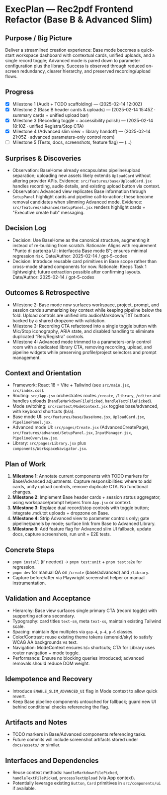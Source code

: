 # ExecPlan — Rec2pdf Frontend Refactor (Base B & Advanced Slim)

## Purpose / Big Picture
Deliver a streamlined creation experience: Base mode becomes a quick-start workspace dashboard with contextual cards, unified uploads, and a single record toggle; Advanced mode is pared down to parameter configuration plus the library. Success is observed through reduced on-screen redundancy, clearer hierarchy, and preserved recording/upload flows.

## Progress
- [x] Milestone 1 (Audit + TODO scaffolding) — (2025-02-14 12:00Z)
- [x] Milestone 2 (Base B header cards & uploads) — (2025-02-14 15:45Z · summary cards + unified upload bar)
- [x] Milestone 3 (Recording toggle + accessibility polish) — (2025-02-14 18:10Z · unified Registra/Stop CTA)
- [x] Milestone 4 (Advanced slim view + library handoff) — (2025-02-14 21:05Z · advanced parameters-only control room)
- [ ] Milestone 5 (Tests, docs, screenshots, feature flag) — (…)

## Surprises & Discoveries
- Observation: BaseHome already encapsulates pipeline/upload separation; uploading new assets likely extends `UploadCard` without altering provider APIs.
  Evidence: `src/features/base/UploadCard.jsx` handles recording, audio details, and existing upload button via context.
- Observation: Advanced view replicates Base information through `SetupPanel` highlight cards and pipeline call-to-action; these become removal candidates when slimming Advanced mode.
  Evidence: `src/features/advanced/SetupPanel.jsx` renders highlight cards + "Executive create hub" messaging.

## Decision Log
- Decision: Use BaseHome as the canonical structure, augmenting it instead of re-building from scratch.
  Rationale: Aligns with requirement "Punto di partenza UI: interfaccia Base mode B"; ensures minimal regression risk.
  Date/Author: 2025-02-14 / gpt-5-codex
- Decision: Introduce reusable card primitives in Base scope rather than cross-mode shared components for now.
  Rationale: Keeps Task 1 lightweight; future extraction possible after confirming layouts.
  Date/Author: 2025-02-14 / gpt-5-codex

## Outcomes & Retrospective
- Milestone 2: Base mode now surfaces workspace, project, prompt, and session cards summarizing key context while keeping pipeline below the fold. Upload controls are unified into audio/Markdown/TXT buttons backed by a shared dropzone with validation.
- Milestone 3: Recording CTA refactored into a single toggle button with Mic/Stop iconography, ARIA state, and disabled handling to eliminate duplicated “Rec/Registra” controls.
- Milestone 4: Advanced mode trimmed to a parameters-only control room with a dedicated library CTA, removing recording, upload, and pipeline widgets while preserving profile/project selectors and prompt management.

## Context and Orientation
- Framework: React 18 + Vite + Tailwind (see `src/main.jsx`, `src/index.css`).
- Routing: `src/App.jsx` orchestrates routes `/create`, `/library`, `/editor` and handles uploads (`handleMarkdownFilePicked`, `handleTextFilePicked`).
- Mode switching: `src/context/ModeContext.jsx` toggles base/advanced, with keyboard shortcuts (b/a).
- Base mode UI: `src/features/base/BaseHome.jsx`, `UploadCard.jsx`, `PipelinePanel.jsx`.
- Advanced mode UI: `src/pages/Create.jsx` (AdvancedCreatePage), `src/features/advanced/SetupPanel.jsx`, `InputManager.jsx`, `PipelineOverview.jsx`.
- Library: `src/pages/Library.jsx` plus `components/WorkspaceNavigator.jsx`.

## Plan of Work
1. **Milestone 1**: Annotate current components with TODO markers for Base/Advanced adjustments. Capture responsibilities: where to add cards, unify upload controls, remove duplicate CTA. No functional changes.
2. **Milestone 2**: Implement Base header cards + session status aggregator, using workspace/prompt helpers from `App.jsx` or context.
3. **Milestone 3**: Replace dual record/stop controls with toggle button; integrate .md/.txt uploads + dropzone on Base.
4. **Milestone 4**: Strip Advanced view to parameter controls only; gate pipeline/panels by mode; surface link from Base to Advanced Library.
5. **Milestone 5**: Add feature flag for Advanced slim UI fallback, update docs, capture screenshots, run unit + E2E tests.

## Concrete Steps
- `pnpm install` (if needed) → `pnpm test:unit` + `pnpm test:e2e` for regression.
- `pnpm dev` for manual QA on `/create` (base/advanced) and `/library`.
- Capture before/after via Playwright screenshot helper or manual instrumentation.

## Validation and Acceptance
- Hierarchy: Base view surfaces single primary CTA (record toggle) with supporting actions secondary.
- Typography: card titles `text-sm`, meta `text-xs`, maintain existing Tailwind scale.
- Spacing: maintain 8px multiples via `gap-4`, `p-4`, `p-6` classes.
- Color/Contrast: reuse existing theme tokens (emerald/sky) to satisfy WCAG AA backgrounds vs text.
- Navigation: ModeContext ensures `b`/`a` shortcuts; CTA for Library uses router navigation + mode toggle.
- Performance: Ensure no blocking queries introduced; advanced removals should reduce DOM weight.

## Idempotence and Recovery
- Introduce `ENABLE_SLIM_ADVANCED_UI` flag in Mode context to allow quick revert.
- Keep Base pipeline components untouched for fallback; guard new UI behind conditional checks referencing the flag.

## Artifacts and Notes
- TODO markers in Base/Advanced components referencing tasks.
- Future commits will include screenshot artifacts stored under `docs/assets/` or similar.

## Interfaces and Dependencies
- Reuse context methods: `handleMarkdownFilePicked`, `handleTextFilePicked`, `processTextUpload` (via App context).
- Potentially leverage existing `Button`, `Card` primitives in `src/components/ui` if available.
